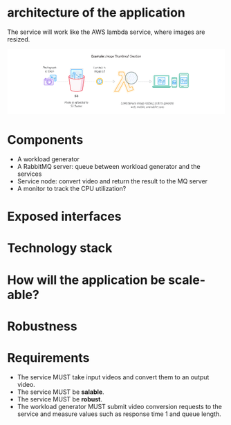 # architecture of the application

The service will work like the AWS lambda service, where images are resized.

![AWS Lambda](Lambda_FileProcessing.png)

# Components

* A workload generator
* A RabbitMQ server: queue between workload generator and the services
* Service node: convert video and return the result to the MQ server
* A monitor to track the CPU utilization?

# Exposed interfaces

# Technology stack

# How will the application be scale-able?

# Robustness


# Requirements

* The service MUST take input videos and convert them to an output video.
* The service MUST be ​**salable**.
* The service MUST be ​**robust​**.
* The workload generator MUST submit video conversion requests to the service and measure values such as response time 1 and queue length.
